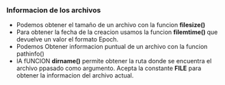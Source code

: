 ### Informacion de los archivos

- Podemos obtener el tamaño de un archivo con la funcion <strong>filesize()</strong>
- Para obtener la fecha de la creacion usamos la funcion <strong> filemtime() </strong> que devuelve un valor el formato Epoch.
- Podemos Obtener informacion puntual de un archivo con la funcion pathinfo()
- lA fUNCION <strong>dirname()</strong> permite obtener la ruta donde se encuentra el archivo ppasado como argumento.
Acepta la constante __FILE__ para obtener la informacion del archivo actual.